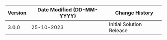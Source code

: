 | **Version** | **Date Modified (DD-MM-YYYY)** | **Change History**                          |
|-------------|--------------------------------|---------------------------------------------|
| 3.0.0       | 25-10-2023                     | Initial Solution Release                    |
